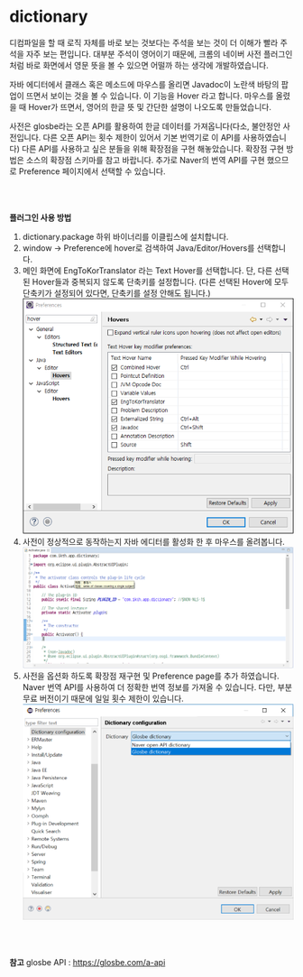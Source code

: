 <H1>dictionary</H1>

디컴파일을 할 때 로직 자체를 바로 보는 것보다는 주석을 보는 것이 더 이해가 빨라 주석을 자주 보는 편입니다. 대부분 주석이 영어이기 때문에, 크롬의 네이버 사전 플러그인 처럼 바로 화면에서 영문 뜻을 볼 수 있으면 어떨까 하는 생각에 개발하였습니다.

자바 에디터에서 클래스 혹은 메소드에 마우스를 올리면 Javadoc이 노란색 바탕의 팝업이 뜨면서 보이는 것을 볼 수 있습니다. 이 기능을 Hover 라고 합니다.
마우스를 올렸을 때 Hover가 뜨면서, 영어의 한글 뜻 및 간단한 설명이 나오도록 만들었습니다.

사전은 glosbe라는 오픈 API를 활용하여 한글 데이터를 가져옵니다(다소, 불안정안 사전입니다. 다른 오픈 API는 횟수 제한이 있어서 기본 번역기로 이 API를 사용하였습니다) 다른 API를 사용하고 싶은 분들을 위해 확장점을 구현 해놓았습니다. 확장점 구현 방법은 소스의 확장점 스키마를 참고 바랍니다. 추가로 Naver의 번역 API를 구현 했으므로 Preference 페이지에서 선택할 수 있습니다.

<br/>
<br/>

**플러그인 사용 방법**

1. dictionary.package 하위 바이너리를 이클립스에 설치합니다.
2. window -> Preference에 hover로 검색하여 Java/Editor/Hovers를 선택합니다.
3. 메인 화면에 EngToKorTranslator 라는 Text Hover를 선택합니다. 단, 다른 선택된 Hover들과 중복되지 않도록 단축키를 설정합니다.
(다른 선택된 Hover에 모두 단축키가 설정되어 있다면, 단축키를 설정 안해도 됩니다.)
![dictionaryPreference](image/dictionaryPreference.PNG)
4. 사전이 정상적으로 동작하는지 자바 에디터를 활성화 한 후 마우스를 올려봅니다.
![dictionaryHover](image/dictionaryHover.png)
5. 사전을 옵션화 하도록 확장점 재구현 및 Preference page를 추가 하였습니다. Naver 번역 API를 사용하여 더 정확한 번역 정보를 가져올 수 있습니다. 다만, 부분 무료 버전이기 때문에 일일 횟수 제한이 있습니다.
![dictionarySelectionPreference.png](image/dictionarySelectionPreference.png)

<br/>
<br/>

**참고**
glosbe API : https://glosbe.com/a-api
